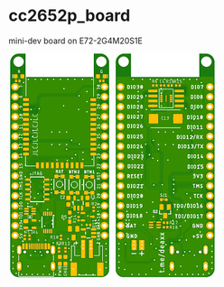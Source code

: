 # cc2652p_board
mini-dev board on E72-2G4M20S1E

![Top layer](./cc2652p_ch340e_top.png)
![Bottom layer](./cc2652p_ch340e_bottom.png)
